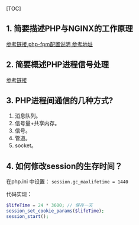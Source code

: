 [TOC]

## 1. 简要描述PHP与NGINX的工作原理

[参考链接](http://www.qqdeveloper.com/2019/10/06/CGI-FastCGI-php-fpm/),[php-fpm配置说明](http://www.qqdeveloper.com/2020/05/21/php-fpm/),[参考地址](https://juejin.im/post/6861726452917174279)

## 2. 简要概述PHP进程信号处理

[参考链接](https://juejin.im/post/6862458728675803150)

## 3. PHP进程间通信的几种方式?

1. 消息队列。
2. 信号量+共享内存。
3. 信号。
4. 管道。
5. socket。

## 4. 如何修改session的生存时间？

在php.ini 中设置： `session.gc_maxlifetime = 1440`

代码实现：
```php
$lifeTime = 24 * 3600; // 保存一天
session_set_cookie_params($lifeTime);
session_start();
```